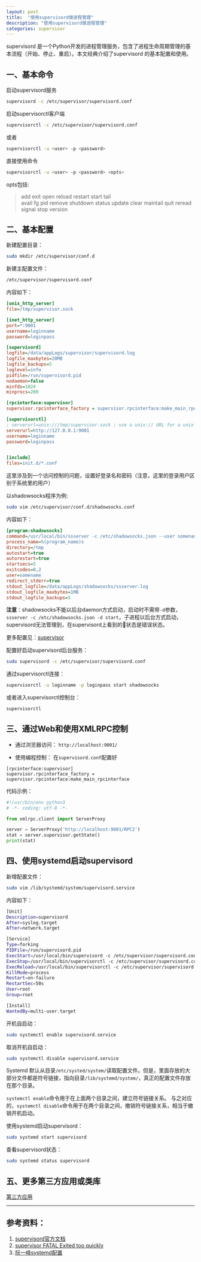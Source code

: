 ```yaml
---
layout: post
title:  "使用supervisord做进程管理"
description: "使用supervisord做进程管理"
categories: supervisor
---
```

supervisord 是一个Python开发的进程管理服务，包含了进程生命周期管理的基本流程（开始、停止、重启）。本文经典介绍了supervisord 的基本配置和使用。


## 一、基本命令
启动supervisord服务
```sh
supervisord -c /etc/supervisor/supervisord.conf
```

启动supervisorctl客户端
```sh
supervisorctl -c /etc/supervisor/supervisord.conf
```

或者
```sh
supervisorctl -u <user> -p <password>
```

直接使用命令
```sh
supervisorctl -u <user> -p <password> <opts>
```

opts包括:
> add    exit      open  reload  restart   start   tail   
avail  fg        pid   remove  shutdown  status  update 
clear  maintail  quit  reread  signal    stop    version

## 二、基本配置
新建配置目录：
```sh
sudo mkdir /etc/supervisor/conf.d
```

新建主配置文件：
```sh
/etc/supervisor/supervisord.conf
```

内容如下：
```ini
[unix_http_server]
file=/tmp/supervisor.sock 

[inet_http_server]
port=*:9001
username=loginname
password=loginpass

[supervisord]
logfile=/data/appLogs/supervisor/supervisord.log 
logfile_maxbytes=20MB 
logfile_backups=5 
loglevel=info 
pidfile=/run/supervisord.pid 
nodaemon=false 
minfds=1024 
minprocs=200 

[rpcinterface:supervisor]
supervisor.rpcinterface_factory = supervisor.rpcinterface:make_main_rpcinterface

[supervisorctl]
; serverurl=unix:///tmp/supervisor.sock ; use a unix:// URL for a unix socket
serverurl=http://127.0.0.1:9001
username=loginname
password=loginpass


[include]
files=init.d/*.conf
```

这里涉及到一个访问控制的问题，设置好登录名和密码（注意，这里的登录用户区别于系统里的用户）

以shadowsocks程序为例:
```sh
sudo vim /etc/supervisor/conf.d/shadowsocks.conf
```
内容如下：
```ini
[program:shadowsocks]
command=/usr/local/bin/ssserver -c /etc/shadowsocks.json --user somename -q start
process_name=%(program_name)s
directory=/tmp
autostart=true
autorestart=true
startsecs=5
exitcodes=0,2
user=somename
redirect_stderr=true
stdout_logfile=/data/appLogs/shadowsocks/ssserver.log
stdout_logfile_maxbytes=1MB
stdout_logfile_backups=5
```
**注意**：shadowsocks不能以后台daemon方式启动，启动时不需带`-d`参数，`ssserver -c /etc/shadowsocks.json -d start`，子进程以后台方式启动，supervisord无法管理到，在supervisord上看到的状态是错误状态。

更多配置见：[supervisor](http://supervisord.org/configuration.html)


配置好启动supervisord后台服务：
```sh
sudo supervisord -c /etc/supervisor/supervisord.conf
```

通过supervisorctl连接：
```sh
supervisorctl -u loginname -p loginpass start shadowsocks
```

或者进入supervisorctl控制台：
```sh
supervisorctl
```

## 三、通过Web和使用XMLRPC控制
- 通过浏览器访问：
`http://localhost:9001/`


- 使用编程控制：
在`supervisord.conf`配置好
```
[rpcinterface:supervisor]
supervisor.rpcinterface_factory = supervisor.rpcinterface:make_main_rpcinterface
```

代码示例：
```py
#!/usr/bin/env python3
# -*- coding: utf-8 -*-

from xmlrpc.client import ServerProxy

server = ServerProxy('http://localhost:9001/RPC2')
stat = server.supervisor.getState()
print(stat)
```

## 四、使用systemd启动supervisord
新增配置文件：
```sh
sudo vim /lib/systemd/system/supervisord.service
```
内容如下：
```sh
[Unit]
Description=supervisord
After=syslog.target
After=network.target

[Service]
Type=forking
PIDFile=/run/supervisord.pid
ExecStart=/usr/local/bin/supervisord -c /etc/supervisor/supervisord.conf
ExecStop=/usr/local/bin/supervisorctl -c /etc/supervisor/supervisord.conf shutdown
ExecReload=/usr/local/bin/supervisorctl -c /etc/supervisor/supervisord.conf reload
KillMode=process
Restart=on-failure
RestartSec=50s
User=root
Group=root

[Install]
WantedBy=multi-user.target
```
开机自启动：
```sh
sudo systemctl enable supervisord.service
```
取消开机自启动：
```sh
sudo systemctl disable supervisord.service
```
Systemd 默认从目录`/etc/systed/system/`读取配置文件。但是，里面存放的大部分文件都是符号链接，指向目录`/lib/systemd/system/`，真正的配置文件存放在那个目录。

`systemctl enable`命令用于在上面两个目录之间，建立符号链接关系。
与之对应的，`systemctl disable`命令用于在两个目录之间，撤销符号链接关系，相当于撤销开机启动。

使用systemd启动supervisord：
```sh
sudo systemd start supervisord
```
查看supervisord状态：
```sh
sudo systemd status supervisord
```

## 五、更多第三方应用或类库

[第三方应用](http://supervisord.org/plugins.html)



---

## 参考资料：
1. [supervisord官方文档](http://supervisord.org/configuration.html) 
2. [supervisor FATAL Exited too quickly](https://github.com/Supervisor/supervisor/issues/578#issuecomment-74214443)
3. [阮一峰systemd配置](http://www.ruanyifeng.com/blog/2016/03/systemd-tutorial-commands.html)
